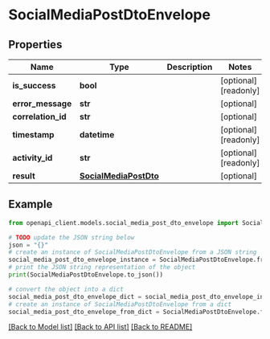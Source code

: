 # SocialMediaPostDtoEnvelope


## Properties

Name | Type | Description | Notes
------------ | ------------- | ------------- | -------------
**is_success** | **bool** |  | [optional] [readonly] 
**error_message** | **str** |  | [optional] 
**correlation_id** | **str** |  | [optional] 
**timestamp** | **datetime** |  | [optional] [readonly] 
**activity_id** | **str** |  | [optional] [readonly] 
**result** | [**SocialMediaPostDto**](SocialMediaPostDto.md) |  | [optional] 

## Example

```python
from openapi_client.models.social_media_post_dto_envelope import SocialMediaPostDtoEnvelope

# TODO update the JSON string below
json = "{}"
# create an instance of SocialMediaPostDtoEnvelope from a JSON string
social_media_post_dto_envelope_instance = SocialMediaPostDtoEnvelope.from_json(json)
# print the JSON string representation of the object
print(SocialMediaPostDtoEnvelope.to_json())

# convert the object into a dict
social_media_post_dto_envelope_dict = social_media_post_dto_envelope_instance.to_dict()
# create an instance of SocialMediaPostDtoEnvelope from a dict
social_media_post_dto_envelope_from_dict = SocialMediaPostDtoEnvelope.from_dict(social_media_post_dto_envelope_dict)
```
[[Back to Model list]](../README.md#documentation-for-models) [[Back to API list]](../README.md#documentation-for-api-endpoints) [[Back to README]](../README.md)


